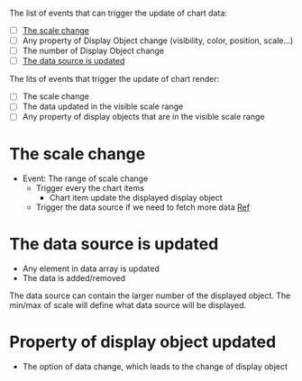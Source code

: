 The list of events that can trigger the update of chart data:
- [ ] [The scale change](#the-scale-change)
- [ ] Any property of Display Object change (visibility, color, position, scale...)
- [ ] The number of Display Object change
- [ ] [The data source is updated](#the-data-source-is-updated)

The lits of events that trigger the update of chart render:
- [ ] The scale change
- [ ] The data updated in the visible scale range
- [ ] Any property of display objects that are in the visible scale range

# The scale change

- Event: The range of scale change
    - Trigger every the chart items
        - Chart item update the displayed display object
    - Trigger the data source if we need to fetch more data [Ref](#the-data-source-is-updated)

# The data source is updated

- Any element in data array is updated
- The data is added/removed

The data source can contain the larger number of the displayed object.
The min/max of scale will define what data source will be displayed.

# Property of display object updated

- The option of data change, which leads to the change of display object

